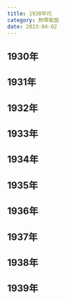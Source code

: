 ```yaml
---
title: 1930年代
category: 熱帶氣旋
date: 2023-04-02
---
```

<adsense></adsense>

## 1930年
## 1931年
## 1932年
## 1933年
## 1934年
## 1935年
## 1936年
## 1937年
## 1938年
## 1939年